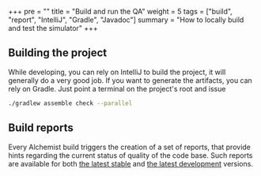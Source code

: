 +++
pre = ""
title = "Build and run the QA"
weight = 5
tags = ["build", "report", "IntelliJ", "Gradle", "Javadoc"]
summary = "How to locally build and test the simulator"
+++

## Building the project
While developing, you can rely on IntelliJ to build the project, it will generally do a very good job.
If you want to generate the artifacts, you can rely on Gradle. Just point a terminal on the project's root and issue

```bash
./gradlew assemble check --parallel
```

## Build reports
Every Alchemist build triggers the creation of a set of reports, that provide hints regarding the current status of 
quality of the code base. Such reports are available for both [the latest stable][reports] and 
[the latest development][reports-unstable] versions.

[reports-unstable]: http://alchemist-unstable-reports.surge.sh/build/reports/buildDashboard/
[reports]: http://alchemist-reports.surge.sh/build/reports/buildDashboard/